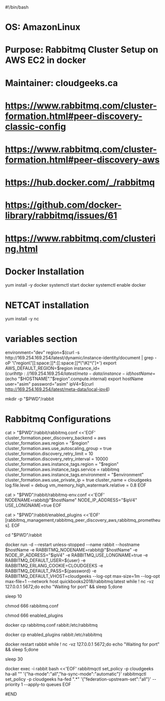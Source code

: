 #!/bin/bash
# OS: AmazonLinux
# Purpose: Rabbitmq Cluster Setup on AWS EC2 in docker
# Maintainer: cloudgeeks.ca
# https://www.rabbitmq.com/cluster-formation.html#peer-discovery-classic-config
# https://www.rabbitmq.com/cluster-formation.html#peer-discovery-aws
# https://hub.docker.com/_/rabbitmq
# https://github.com/docker-library/rabbitmq/issues/61
# https://www.rabbitmq.com/clustering.html

# Docker Installation
yum install -y docker
systemctl start docker
systemctl enable docker

# NETCAT installation
yum install -y nc


# variables section
environment="dev"
region=$(curl -s http://169.254.169.254/latest/dynamic/instance-identity/document | grep -oP '\"region\"[[:space:]]*:[[:space:]]*\"\K[^\"]+')
export AWS_DEFAULT_REGION=$region
instance_id=$(curl http://169.254.169.254/latest/meta-data/instance-id)
hostName=$(echo "$HOSTNAME"."$region".compute.internal)
export hostName
user="asim"
password="asim"
ipV4=$(curl http://169.254.169.254/latest/meta-data/local-ipv4)


mkdir -p "$PWD"/rabbit

# Rabbitmq Configurations
cat  > "$PWD"/rabbit/rabbitmq.conf <<'EOF'
cluster_formation.peer_discovery_backend = aws
cluster_formation.aws.region = "$region"
cluster_formation.aws.use_autoscaling_group = true
cluster_formation.discovery_retry_limit = 10
cluster_formation.discovery_retry_interval = 10000
cluster_formation.aws.instance_tags.region = "$region"
cluster_formation.aws.instance_tags.service = rabbitmq
cluster_formation.aws.instance_tags.environment = "$environment"
cluster_formation.aws.use_private_ip = true
cluster_name = cloudgeeks
log.file.level = debug
vm_memory_high_watermark.relative = 0.8
EOF

cat > "$PWD"/rabbit/rabbitmq-env.conf <<'EOF'
NODENAME=rabbit@"$hostName"
NODE_IP_ADDRESS="$ipV4"
USE_LONGNAME=true
EOF

cat > "$PWD"/rabbit/enabled_plugins <<'EOF'
[rabbitmq_management,rabbitmq_peer_discovery_aws,rabbitmq_prometheus].
EOF


cd "$PWD"/rabbit


docker run -d --restart unless-stopped --name rabbit --hostname $hostName -e RABBITMQ_NODENAME=rabbit@"$hostName" -e NODE_IP_ADDRESS="$ipV4" -e RABBITMQ_USE_LONGNAME=true -e RABBITMQ_DEFAULT_USER=${user} -e RABBITMQ_ERLANG_COOKIE=CLOUDGEEKS -e RABBITMQ_DEFAULT_PASS=${password} -e RABBITMQ_DEFAULT_VHOST=cloudgeeks --log-opt max-size=1m --log-opt max-file=1 --network host quickbooks2018/rabbitmq:latest
while ! nc -vz 127.0.0.1 5672;do echo "Waiting for port" && sleep 5;done

sleep 10

chmod 666 rabbitmq.conf

chmod 666 enabled_plugins


docker cp rabbitmq.conf rabbit:/etc/rabbitmq

docker cp enabled_plugins rabbit:/etc/rabbitmq


docker restart rabbit
while ! nc -vz 127.0.0.1 5672;do echo "Waiting for port" && sleep 5;done

sleep 30

docker exec -i rabbit bash <<'EOF'
rabbitmqctl set_policy -p cloudgeeks ha-all "" '{"ha-mode":"all","ha-sync-mode":"automatic"}'
rabbitmqctl set_policy -p cloudgeeks ha-fed ".*" '{"federation-upstream-set":"all"}' --priority 1 --apply-to queues
EOF


#END
